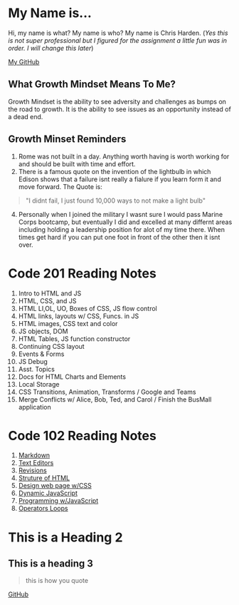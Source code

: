 # My Name is...
Hi, my name is what? My name is who? My name is Chris Harden. (*Yes this is not super professional but I figured for the assignment a little fun was in order. I will change this later*) 

[My GitHub](https://github.com/HardenChris)

## What Growth Mindset Means To Me?
Growth Mindset is the ability to see adversity and challenges as bumps on the road to growth. It is the ability to see issues as an opportunity instead of a dead end.

## Growth Minset Reminders
1. Rome was not built in a day. Anything worth having is worth working for and should be built with time and effort. 
2. There is a famous quote on the invention of the lightbulb in which Edison shows that a failure isnt really a fialure if you learn form it and move forward. The Quote is:
>"I didnt fail, I just found 10,000 ways to not make a light bulb" 
4. Personally when I joined the military I wasnt sure I would pass Marine Corps bootcamp, but eventually I did and excelled at many differnt areas including holding a leadership position for alot of my time there. When times get hard if you can put one foot in front of the other then it isnt over.


# Code 201 Reading Notes

1. Intro to HTML and JS
2. HTML, CSS, and JS
3. HTML LI,OL, UO, Boxes of CSS, JS flow control
4. HTML links, layouts w/ CSS, Funcs. in JS
5. HTML images, CSS text and color
6. JS objects, DOM
7. HTML Tables, JS function constructor
8. Continuing CSS layout
9. Events & Forms
10. JS Debug
11. Asst. Topics
12. Docs for HTML Charts and Elements
13. Local Storage
14. CSS Transitions, Animation, Transforms / Google and Teams
15. Merge Conflicts w/ Alice, Bob, Ted, and Carol / Finish the BusMall application

# Code 102 Reading Notes

1. [Markdown](markdown.md)
2. [Text Editors](texteditor.md)
3. [Revisions](revisions.md)
4. [Struture of HTML](HTMLstruct.md)
5. [Design web page w/CSS](design_css.md)
6. [Dynamic JavaScript](java_pages.md)
7. [Programming w/JavaScript](prog_java.md)
8. [Operators Loops](op_loop.md)



# This is a Heading 2
## This is a heading 3


>this is how you quote

[GitHub](http://github.com)


